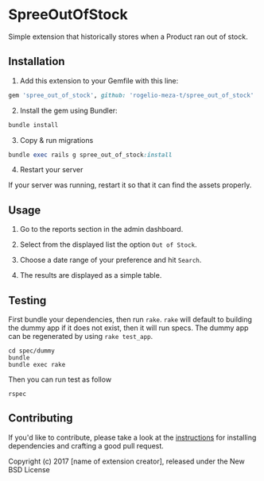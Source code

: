 SpreeOutOfStock
===============

Simple extension that historically stores when a Product ran out of stock.

## Installation

1. Add this extension to your Gemfile with this line:
  ```ruby
  gem 'spree_out_of_stock', github: 'rogelio-meza-t/spree_out_of_stock'
  ```

2. Install the gem using Bundler:
  ```ruby
  bundle install
  ```

3. Copy & run migrations
  ```ruby
  bundle exec rails g spree_out_of_stock:install
  ```

4. Restart your server

  If your server was running, restart it so that it can find the assets properly.


## Usage

1. Go to the reports section in the admin dashboard.

2. Select from the displayed list the option `Out of Stock`.

3. Choose a date range of your preference and hit `Search`.

4. The results are displayed as a simple table.

## Testing

First bundle your dependencies, then run `rake`. `rake` will default to building the dummy app if it does not exist, then it will run specs. The dummy app can be regenerated by using `rake test_app`.

```shell
cd spec/dummy
bundle
bundle exec rake
```
Then you can run test as follow

```shell
rspec
```

## Contributing

If you'd like to contribute, please take a look at the
[instructions](CONTRIBUTING.md) for installing dependencies and crafting a good
pull request.

Copyright (c) 2017 [name of extension creator], released under the New BSD License
